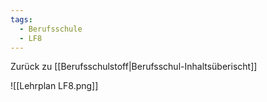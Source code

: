 ```yaml
---
tags:
  - Berufsschule
  - LF8
---
```

Zurück zu [[Berufsschulstoff|Berufsschul-Inhaltsüberischt]]

![[Lehrplan LF8.png]]